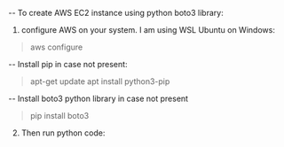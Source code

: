 -- To create AWS EC2 instance using python boto3 library:
1. configure AWS on your system. I am using WSL Ubuntu on Windows:
>aws configure

-- Install pip in case not present:
>apt-get update
>apt install python3-pip

-- Install boto3 python library in case not present
>pip install boto3

2. Then run python code:
>

